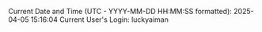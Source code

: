 Current Date and Time (UTC - YYYY-MM-DD HH:MM:SS formatted): 2025-04-05 15:16:04
Current User's Login: luckyaiman
